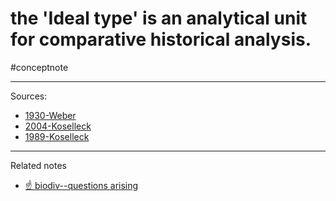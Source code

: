 # the 'Ideal type' is an analytical unit for comparative historical analysis.
#conceptnote 


---
Sources: 
- [1930-Weber](1930-Weber.md)
- [2004-Koselleck](2004-Koselleck.md)
- [1989-Koselleck](1989-Koselleck.md)

---

Related notes
- [☝️ biodiv--questions arising](☝️%20biodiv--questions%20arising.md)

